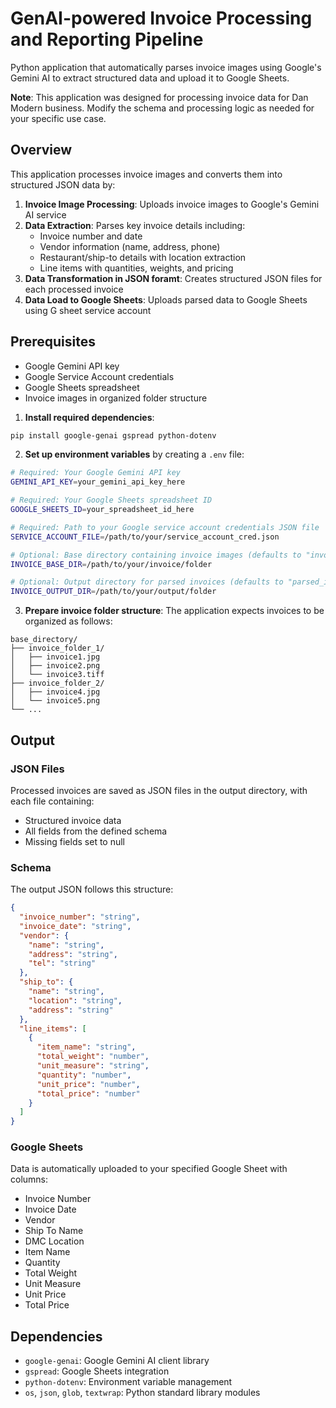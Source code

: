 # GenAI-powered Invoice Processing and Reporting Pipeline

Python application that automatically parses invoice images using Google's Gemini AI to extract structured data and upload it to Google Sheets.

**Note**: This application was designed for processing invoice data for Dan Modern business. Modify the schema and processing logic as needed for your specific use case.

## Overview 

This application processes invoice images and converts them into structured JSON data by:

1. **Invoice Image Processing**: Uploads invoice images to Google's Gemini AI service
2. **Data Extraction**: Parses key invoice details including:
   - Invoice number and date
   - Vendor information (name, address, phone)
   - Restaurant/ship-to details with location extraction
   - Line items with quantities, weights, and pricing
3. **Data Transformation in JSON foramt**: Creates structured JSON files for each processed invoice
4. **Data Load to Google Sheets**: Uploads parsed data to Google Sheets using G sheet service account

## **Prerequisites**

- Google Gemini API key
- Google Service Account credentials
- Google Sheets spreadsheet
- Invoice images in organized folder structure

1. **Install required dependencies**:
```bash
pip install google-genai gspread python-dotenv
```

2. **Set up environment variables** by creating a `.env` file:
```bash
# Required: Your Google Gemini API key
GEMINI_API_KEY=your_gemini_api_key_here

# Required: Your Google Sheets spreadsheet ID
GOOGLE_SHEETS_ID=your_spreadsheet_id_here

# Required: Path to your Google service account credentials JSON file
SERVICE_ACCOUNT_FILE=/path/to/your/service_account_cred.json

# Optional: Base directory containing invoice images (defaults to "invoices")
INVOICE_BASE_DIR=/path/to/your/invoice/folder

# Optional: Output directory for parsed invoices (defaults to "parsed_invoices")
INVOICE_OUTPUT_DIR=/path/to/your/output/folder
```

3. **Prepare invoice folder structure**: The application expects invoices to be organized as follows:
```
base_directory/
├── invoice_folder_1/
│   ├── invoice1.jpg
│   ├── invoice2.png
│   └── invoice3.tiff
├── invoice_folder_2/
│   ├── invoice4.jpg
│   └── invoice5.png
└── ...
```


## **Output**

### **JSON Files**
Processed invoices are saved as JSON files in the output directory, with each file containing:
- Structured invoice data
- All fields from the defined schema
- Missing fields set to null 

### Schema

The output JSON follows this structure:
```json
{
  "invoice_number": "string",
  "invoice_date": "string",
  "vendor": {
    "name": "string",
    "address": "string",
    "tel": "string"
  },
  "ship_to": {
    "name": "string",
    "location": "string",
    "address": "string"
  },
  "line_items": [
    {
      "item_name": "string",
      "total_weight": "number",
      "unit_measure": "string",
      "quantity": "number",
      "unit_price": "number",
      "total_price": "number"
    }
  ]
}
```

### **Google Sheets**
Data is automatically uploaded to your specified Google Sheet with columns:
- Invoice Number
- Invoice Date
- Vendor
- Ship To Name
- DMC Location
- Item Name
- Quantity
- Total Weight
- Unit Measure
- Unit Price
- Total Price

## Dependencies
- `google-genai`: Google Gemini AI client library
- `gspread`: Google Sheets integration
- `python-dotenv`: Environment variable management
- `os`, `json`, `glob`, `textwrap`: Python standard library modules

